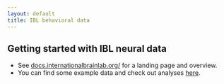 ```yaml
---
layout: default
title: IBL behavioral data
---
```


## Getting started with IBL neural data
* See [docs.internationalbrainlab.org/](https://docs.internationalbrainlab.org/) for a landing page and overview.
* You can find some example data and check out analyses [here](https://int-brain-lab.github.io/iblenv/06_examples.html).